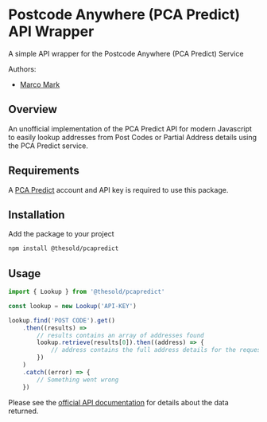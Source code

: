 # Postcode Anywhere (PCA Predict) API Wrapper

A simple API wrapper for the Postcode Anywhere (PCA Predict) Service

Authors:

* [Marco Mark](mailto:m2de@outook.com)

## Overview

An unofficial implementation of the PCA Predict API for modern Javascript to easily lookup addresses from Post Codes or Partial Address details using the PCA Predict service.

## Requirements

A [PCA Predict](https://www.pcapredict.com/) account and API key is required to use this package.

## Installation

Add the package to your project

```sh
npm install @thesold/pcapredict
```

## Usage

```js
import { Lookup } from '@thesold/pcapredict'

const lookup = new Lookup('API-KEY')

lookup.find('POST CODE').get()
    .then((results) =>
        // results contains an array of addresses found
        lookup.retrieve(results[0]).then((address) => {
            // address contains the full address details for the requested entry
        })
    )
    .catch((error) => {
        // Something went wrong
    })
```

Please see the [official API documentation](https://www.pcapredict.com/support/webservice/serviceslist/capture/) for details about the data returned.
